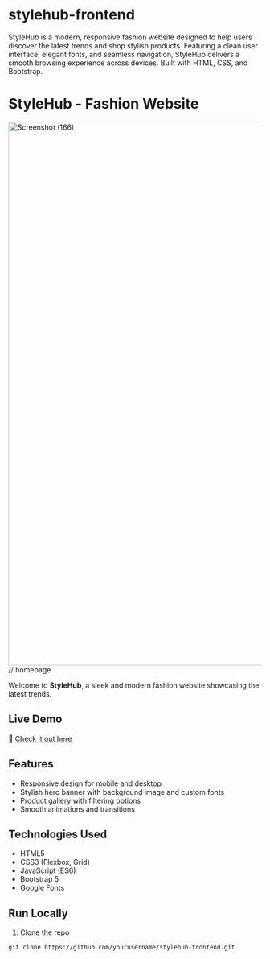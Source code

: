 # stylehub-frontend
StyleHub is a modern, responsive fashion website designed to help users discover the latest trends and shop stylish products. Featuring a clean user interface, elegant fonts, and seamless navigation, StyleHub delivers a smooth browsing experience across devices. Built with HTML, CSS, and Bootstrap.
 # StyleHub - Fashion Website

 <img width="1920" height="1080" alt="Screenshot (166)" src="https://github.com/user-attachments/assets/59355550-19b5-4950-b055-dd29d10868e8" /> // homepage


Welcome to **StyleHub**, a sleek and modern fashion website showcasing the latest trends.

## Live Demo

🔗 [Check it out here](https://yourusername.github.io/stylehub-frontend/index.html)

## Features

- Responsive design for mobile and desktop  
- Stylish hero banner with background image and custom fonts  
- Product gallery with filtering options  
- Smooth animations and transitions  

## Technologies Used

- HTML5  
- CSS3 (Flexbox, Grid)  
- JavaScript (ES6)  
- Bootstrap 5  
- Google Fonts  

## Run Locally

1. Clone the repo  
```bash
git clone https://github.com/yourusername/stylehub-frontend.git
